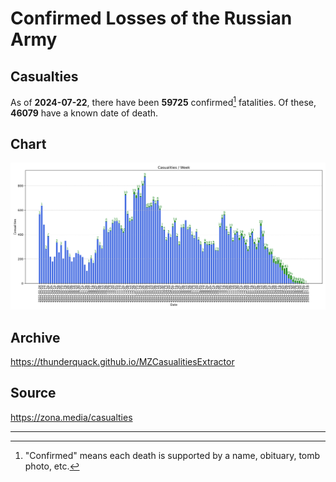 
# Confirmed Losses of the Russian Army

## Casualties

As of **2024-07-22**, there have been **59725** confirmed[^1] fatalities.
Of these, **46079** have a known date of death.

## Chart

![7-Day Intervals Bar Chart](./docs/7days.svg)

## Archive

https://thunderquack.github.io/MZCasualitiesExtractor

## Source

https://zona.media/casualties

---

[^1]: "Confirmed" means each death is supported by a name, obituary, tomb photo, etc.
